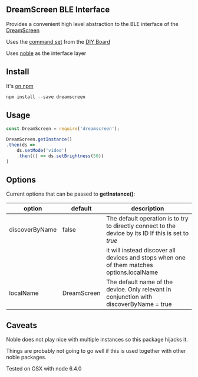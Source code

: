 ## DreamScreen BLE Interface

Provides a convenient high level abstraction to the BLE interface of the [DreamScreen](http://www.dreamscreentv.com/)

Uses the [command set](http://dreamscreen.boards.net/attachment/download/5) from the [DIY Board](http://dreamscreen.boards.net/board/10/dreamscreen-diy)

Uses [noble](https://github.com/sandeepmistry/noble/) as the interface layer

## Install

It's [on npm](https://www.npmjs.com/package/dreamscreen)

```js
npm install --save dreamscreen
```

## Usage

```js
const DreamScreen = require('dreamscreen');

DreamScreen.getInstance()
.then(ds =>
    ds.setMode('video')
    .then(() => ds.setBrightness(50))
)
```

## Options

Current options that can be passed to **getInstance()**:

| option         | default     | description                                                                                          |
|----------------|-------------|------------------------------------------------------------------------------------------------------|
| discoverByName | false       | The default operation is to try to directly connect to the device by its ID If this is set to *true* |
|                |             | it will instead discover all devices and stops when one of them matches options.localName            |
| localName      | DreamScreen | The default name of the device. Only relevant in conjunction with discoverByName = true              |


## Caveats

Noble does not play nice with multiple instances so this package hijacks it.

Things are probably not going to go well if this is used together with other noble packages.

Tested on OSX with node 6.4.0

